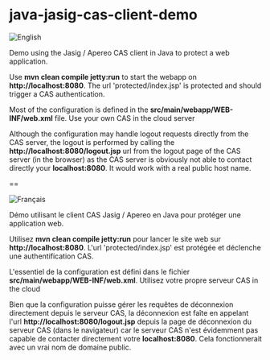 java-jasig-cas-client-demo
==========================

![English](https://www.casinthecloud.com/img/other/flag_en.png)

Demo using the Jasig / Apereo CAS client in Java to protect a web application.

Use **mvn clean compile jetty:run** to start the webapp on **http://localhost:8080**. The url 'protected/index.jsp' is protected and should trigger a CAS authentication.

Most of the configuration is defined in the **src/main/webapp/WEB-INF/web.xml** file. Use your own CAS in the cloud server

Although the configuration may handle logout requests directly from the CAS server, the logout is performed by calling the **http://localhost:8080/logout.jsp** url
from the logout page of the CAS server (in the browser) as the CAS server is obviously not able to contact directly your **localhost:8080**.
It would work with a real public host name.

==

![Français](https://www.casinthecloud.com/img/other/flag_fr.png)

Démo utilisant le client CAS Jasig / Apereo en Java pour protéger une application web.

Utilisez **mvn clean compile jetty:run** pour lancer le site web sur **http://localhost:8080**. L'url 'protected/index.jsp' est protégée et déclenche une authentification CAS.

L'essentiel de la configuration est défini dans le fichier **src/main/webapp/WEB-INF/web.xml**. Utilisez votre propre serveur CAS in the cloud

Bien que la configuration puisse gérer les requêtes de déconnexion directement depuis le serveur CAS, la déconnexion est faîte en appelant l'url **http://localhost:8080/logout.jsp**
depuis la page de déconnexion du serveur CAS (dans le navigateur) car le serveur CAS n'est évidemment pas capable de contacter directement votre **localhost:8080**.
Cela fonctionnerait avec un vrai nom de domaine public.
